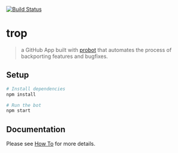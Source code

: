 [![Build Status](https://img.shields.io/travis/codebytere/trop.svg)](https://travis-ci.org/codebytere/trop)

# trop

> a GitHub App built with [probot](https://github.com/probot/probot) that automates the process of backporting features and bugfixes.

## Setup

```sh
# Install dependencies
npm install

# Run the bot
npm start
```


## Documentation

Please see [How To](docs/how-to.md) for more details.

